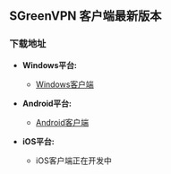 ## SGreenVPN 客户端最新版本
### 下载地址
- **Windows平台:**
  * [Windows客户端](https://raw.githubusercontent.com/newbreedlimited/greenvpn/master/GreenVPN_1.05.zip)

- **Android平台:**
  * [Android客户端](https://github.com/newbreedlimited/sgreenvpn/blob/master/sgreen_common_1.1.apk?raw=true)
  
- **iOS平台:**
  * iOS客户端正在开发中
